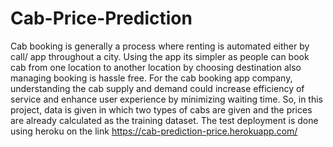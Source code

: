 # Cab-Price-Prediction

Cab booking is generally a process where renting is automated either by call/ app throughout a city. Using the app its simpler as people can book cab from one location to another location by choosing destination also managing booking is hassle free. For the cab booking app company, understanding the cab supply and demand could increase efficiency of service and enhance user experience by minimizing waiting time.
So, in this project, data is given in which two types of cabs are given and the prices are already calculated as the training dataset. 
The test deployment is done using heroku on the link https://cab-prediction-price.herokuapp.com/

